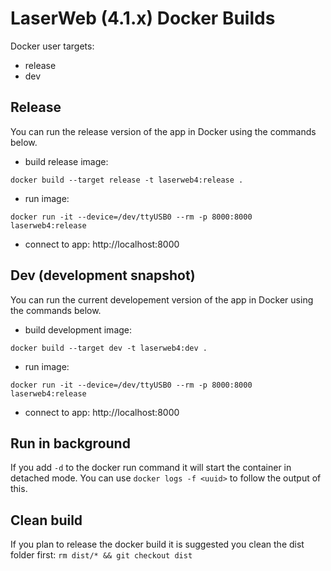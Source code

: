 # LaserWeb (4.1.x) Docker Builds

Docker user targets:
- release
- dev

## Release
You can run the release version of the app in Docker using the commands below.
- build release image:
```
docker build --target release -t laserweb4:release .
```
- run image:
```
docker run -it --device=/dev/ttyUSB0 --rm -p 8000:8000 laserweb4:release
```
- connect to app: http://localhost:8000

## Dev (development snapshot)
You can run the current developement version of the app in Docker using the commands below.
- build development image:
```
docker build --target dev -t laserweb4:dev .
```
- run image:
```
docker run -it --device=/dev/ttyUSB0 --rm -p 8000:8000 laserweb4:release
```
- connect to app: http://localhost:8000

## Run in background
If you add `-d` to the docker run command it will start the container in detached mode.
You can use `docker logs -f <uuid>` to follow the output of this.

## Clean build
If you plan to release the docker build it is suggested you clean the dist folder first:
`rm dist/* && git checkout dist`
